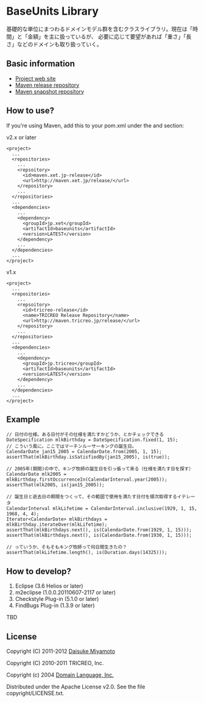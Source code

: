 BaseUnits Library
==================

基礎的な単位にまつわるドメインモデル群を含むクラスライブラリ。現在は「時間」と「金額」を主に扱っているが、
必要に応じて要望があれば「重さ」「長さ」などのドメインも取り扱っていく。

Basic information
-----------------

- [Project web site](http://maven.xet.jp/site/baseunits/)
- [Maven release repository](http://maven.xet.jp/release/)
- [Maven snapshot repository](http://maven.xet.jp/snapshot/)


How to use?
-----------

If you're using Maven, add this to your pom.xml under the <repositories> and <dependencies> section:

v2.x or later

    <project>
      ...
      <repositories>
        ...
        <repsoitory>
          <id>maven.xet.jp-release</id>
          <url>http://maven.xet.jp/release/</url>
        </repository>
        ...
      </repositories>
      ...
      <dependencies>
        ...
        <dependency>
          <groupId>jp.xet</groupId>
          <artifactId>baseunits</artifactId>
          <version>LATEST</version>
        </dependency>
        ...
      </dependencies>
      ...
    </project>

v1.x

    <project>
      ...
      <repositories>
        ...
        <repsoitory>
          <id>tricreo-release</id>
          <name>TRICREO Release Repository</name>
          <url>http://maven.tricreo.jp/release/</url>
        </repository>
        ...
      </repositories>
      ...
      <dependencies>
        ...
        <dependency>
          <groupId>jp.tricreo</groupId>
          <artifactId>baseunits</artifactId>
          <version>LATEST</version>
        </dependency>
        ...
      </dependencies>
      ...
    </project>


Example
-------

    // 日付の仕様。ある日付がその仕様を満たすかどうか、とかチェックできる
    DateSpecification mlkBirthday = DateSpecification.fixed(1, 15);
    // こういう風に。ここではマーチンルーサーキングの誕生日。
    CalendarDate jan15_2005 = CalendarDate.from(2005, 1, 15);
    assertThat(mlkBirthday.isSatisfiedBy(jan15_2005), is(true));
    
    // 2005年(期間)の中で、キング牧師の誕生日を引っ張って来る（仕様を満たす日を探す）
    CalendarDate mlk2005 = mlkBirthday.firstOccurrenceIn(CalendarInterval.year(2005));
    assertThat(mlk2005, is(jan15_2005));
    
    // 誕生日と逝去日の期間をつくって、その範囲で使用を満たす日付を順次取得するイテレータ
    CalendarInterval mlkLifetime = CalendarInterval.inclusive(1929, 1, 15, 1968, 4, 4);
    Iterator<CalendarDate> mlkBirthdays = mlkBirthday.iterateOver(mlkLifetime);
    assertThat(mlkBirthdays.next(), is(CalendarDate.from(1929, 1, 15)));
    assertThat(mlkBirthdays.next(), is(CalendarDate.from(1930, 1, 15)));
    
    // っていうか、そもそもキング牧師って何日間生きたの？
    assertThat(mlkLifetime.length(), is(Duration.days(14325)));



How to develop?
---------------

1. Eclipse (3.6 Helios or later)
2. m2eclipse (1.0.0.20110607-2117 or later)
3. Checkstyle Plug-in (5.1.0 or later)
4. FindBugs Plug-in (1.3.9 or later)

TBD

License
-------

Copyright (C) 2011-2012 [Daisuke Miyamoto](http://d.hatena.ne.jp/daisuke-m/)

Copyright (C) 2010-2011 TRICREO, Inc.

Copyright (c) 2004 [Domain Language, Inc.](http://domainlanguage.com)

Distributed under the Apache License v2.0.  See the file copyright/LICENSE.txt.


